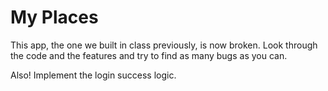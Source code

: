 # My Places

This app, the one we built in class previously, is now broken. Look through the code and the features and try to find as many bugs as you can.

Also! Implement the login success logic.

